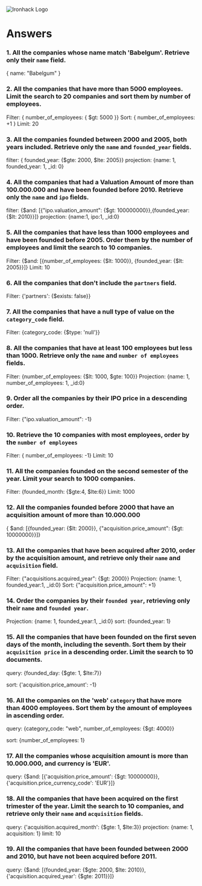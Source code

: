 ![Ironhack Logo](https://i.imgur.com/1QgrNNw.png)

# Answers

### 1. All the companies whose name match 'Babelgum'. Retrieve only their `name` field.

<!-- Your Code Goes Here -->

{ name: "Babelgum" }

### 2. All the companies that have more than 5000 employees. Limit the search to 20 companies and sort them by **number of employees**.

<!-- Your Code Goes Here -->
Filter: { number_of_employees: { $gt: 5000 }}
Sort: { number_of_employees: +1 }
Limit: 20

### 3. All the companies founded between 2000 and 2005, both years included. Retrieve only the `name` and `founded_year` fields.

<!-- Your Code Goes Here -->

filter: { founded_year: {$gte: 2000, $lte: 2005}}
projection: {name: 1, founded_year: 1, _id: 0} 

### 4. All the companies that had a Valuation Amount of more than 100.000.000 and have been founded before 2010. Retrieve only the `name` and `ipo` fields.

<!-- Your Code Goes Here -->

filter: {$and: [{"ipo.valuation_amount": {$gt: 100000000}},{founded_year: {$lt: 2010}}]}
projection: {name:1, ipo:1, _id:0}

### 5. All the companies that have less than 1000 employees and have been founded before 2005. Order them by the number of employees and limit the search to 10 companies.

<!-- Your Code Goes Here -->
Filter: {$and: [{number_of_employees: {$lt: 1000}}, {founded_year: {$lt: 2005}}]} 
Limit: 10

### 6. All the companies that don't include the `partners` field.

<!-- Your Code Goes Here -->
Filter: {'partners': {$exists: false}}


### 7. All the companies that have a null type of value on the `category_code` field.

<!-- Your Code Goes Here -->
Filter: {category_code: {$type: 'null'}}


### 8. All the companies that have at least 100 employees but less than 1000. Retrieve only the `name` and `number of employees` fields.

<!-- Your Code Goes Here -->
Filter: {number_of_employees: {$lt: 1000, $gte: 100}}
Projection: {name: 1, number_of_employees: 1, _id:0}

### 9. Order all the companies by their IPO price in a descending order.

<!-- Your Code Goes Here -->
 Filter: {"ipo.valuation_amount": -1}


### 10. Retrieve the 10 companies with most employees, order by the `number of employees`

<!-- Your Code Goes Here -->
Filter: { number_of_employees: -1}
Limit: 10 

### 11. All the companies founded on the second semester of the year. Limit your search to 1000 companies.

<!-- Your Code Goes Here -->
Filter: {founded_month: {$gte:4, $lte:6}}
Limit: 1000

### 12. All the companies founded before 2000 that have an acquisition amount of more than 10.000.000

<!-- Your Code Goes Here -->
{ $and: [{founded_year: {$lt: 2000}}, {"acquisition.price_amount": {$gt: 10000000}}]}


### 13. All the companies that have been acquired after 2010, order by the acquisition amount, and retrieve only their `name` and `acquisition` field.

<!-- Your Code Goes Here -->
Filter: {"acquisitions.acquired_year": {$gt: 2000}}
Projection: {name: 1, founded_year:1, _id:0}
Sort: {"acquisition.price_amount": +1}


### 14. Order the companies by their `founded year`, retrieving only their `name` and `founded year`.

<!-- Your Code Goes Here -->
Projection: {name: 1, founded_year:1, _id:0}
sort: {founded_year: 1}

### 15. All the companies that have been founded on the first seven days of the month, including the seventh. Sort them by their `acquisition price` in a descending order. Limit the search to 10 documents.

<!-- Your Code Goes Here -->
query: {founded_day: {$gte: 1, $lte:7}}

sort: {'acquisition.price_amount': -1}

### 16. All the companies on the 'web' `category` that have more than 4000 employees. Sort them by the amount of employees in ascending order.

<!-- Your Code Goes Here -->
query: {category_code: "web", number_of_employees: {$gt: 4000}}

sort: {number_of_employees: 1}


### 17. All the companies whose acquisition amount is more than 10.000.000, and currency is 'EUR'.

<!-- Your Code Goes Here -->
query: {$and: [{'acquisition.price_amount': {$gt: 10000000}},{'acquisition.price_currency_code': 'EUR'}]}


### 18. All the companies that have been acquired on the first trimester of the year. Limit the search to 10 companies, and retrieve only their `name` and `acquisition` fields.

<!-- Your Code Goes Here -->
query: {'acquisition.acquired_month': {$gte: 1, $lte:3}}
projection: {name: 1, acquisition: 1}
limit: 10

### 19. All the companies that have been founded between 2000 and 2010, but have not been acquired before 2011.

<!-- Your Code Goes Here -->
query: {$and: [{founded_year: {$gte: 2000, $lte: 2010}},{'acquisition.acquired_year': {$gte: 2011}}]}
